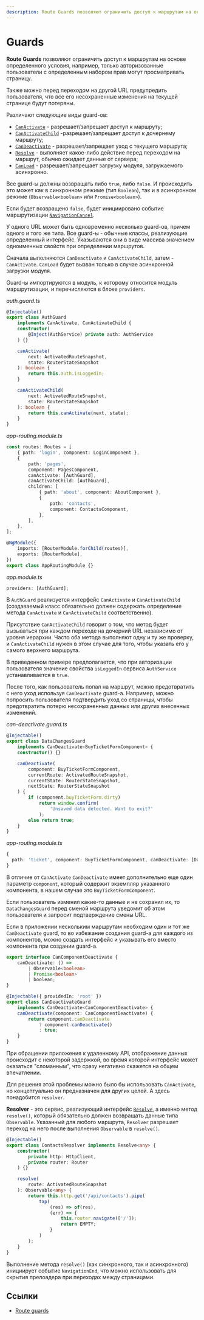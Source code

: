 ```yaml
---
description: Route Guards позволяют ограничить доступ к маршрутам на основе определенного условия, например, только авторизованные пользователи с определенным набором прав могут просматривать страницу
---
```


# Guards

**Route Guards** позволяют ограничить доступ к маршрутам на основе определенного условия, например, только авторизованные пользователи с определенным набором прав могут просматривать страницу.

Также можно перед переходом на другой URL предупредить пользователя, что все его несохраненные изменения на текущей странице будут потеряны.

Различают следующие виды guard-ов:

-   [`CanActivate`](https://angular.io/api/router/CanActivate) - разрешает/запрещает доступ к маршруту;
-   [`CanActivateChild`](https://angular.io/api/router/CanActivateChild) -разрешает/запрещает доступ к дочернему маршруту;
-   [`CanDeactivate`](https://angular.io/api/router/CanDeactivate) - разрешает/запрещает уход с текущего маршрута;
-   [`Resolve`](https://angular.io/api/router/Resolve) - выполняет какое-либо действие перед переходом на маршрут, обычно ожидает данные от сервера;
-   [`CanLoad`](https://angular.io/api/router/CanLoad) - разрешает/запрещает загрузку модуля, загружаемого асинхронно.

Все guard-ы должны возвращать либо `true`, либо `false`. И происходить это может как в синхронном режиме (тип `Boolean`), так и в асинхронном режиме (`Observable<boolean>` или `Promise<boolean>`).

Если будет возвращено `false`, будет инициировано событие маршрутизации [`NavigationCancel`](https://angular.io/api/router/NavigationCancel).

У одного URL может быть одновременно несколько guard-ов, причем одного и того же типа. Все guard-ы - обычные классы, реализующие определенный интерфейс. Указываются они в виде массива значением одноименных свойств при определении маршрутов.

Сначала выполняются `CanDeactivate` и `CanActivateChild`, затем - `CanActivate`. `CanLoad` будет вызван только в случае асинхронной загрузки модуля.

Guard-ы импортируются в модуль, к которому относится модуль маршрутизации, и перечисляются в блоке `providers`.

_auth.guard.ts_

```ts
@Injectable()
export class AuthGuard
    implements CanActivate, CanActivateChild {
    constructor(
        @Inject(AuthService) private auth: AuthService
    ) {}

    canActivate(
        next: ActivatedRouteSnapshot,
        state: RouterStateSnapshot
    ): boolean {
        return this.auth.isLoggedIn;
    }

    canActivateChild(
        next: ActivatedRouteSnapshot,
        state: RouterStateSnapshot
    ): boolean {
        return this.canActivate(next, state);
    }
}
```

_app-routing.module.ts_

```ts
const routes: Routes = [
    { path: 'login', component: LoginComponent },
    {
        path: 'pages',
        component: PagesComponent,
        canActivate: [AuthGuard],
        canActivateChild: [AuthGuard],
        children: [
            { path: 'about', component: AboutComponent },
            {
                path: 'contacts',
                component: ContactsComponent,
            },
        ],
    },
];

@NgModule({
    imports: [RouterModule.forChild(routes)],
    exports: [RouterModule],
})
export class AppRoutingModule {}
```

_app.module.ts_

```ts
providers: [AuthGuard];
```

В `AuthGuard` реализуется интерфейс `CanActivate` и `CanActivateChild` (создаваемый класс обязательно должен содержать определение метода `CanActivate` и `CanActivateChild` соответственно).

Присутствие `CanActivateChild` говорит о том, что метод будет вызываться при каждом переходе на дочерний URL независимо от уровня иерархии. Часто оба метода выполняют одну и ту же проверку, и `CanActivateChild` нужен в этом случае для того, чтобы указать его у самого верхнего маршрута.

В приведенном примере предполагается, что при авторизации пользователя значение свойства `isLoggedIn` сервиса `AuthService` устанавливается в `true`.

После того, как пользователь попал на маршрут, можно предотвратить с него уход используя `CanDeactivate` guard-а. Например, можно попросить пользователя подтвердить уход со страницы, чтобы предотвратить потерю несохраненных данных или других внесенных изменений.

_can-deactivate.guard.ts_

```ts
@Injectable()
export class DataChangesGuard
    implements CanDeactivate<BuyTicketFormComponent> {
    constructor() {}

    canDeactivate(
        component: BuyTicketFormComponent,
        currentRoute: ActivatedRouteSnapshot,
        currentState: RouterStateSnapshot,
        nextState: RouterStateSnapshot
    ) {
        if (component.buyTicketForm.dirty)
            return window.confirm(
                'Unsaved data detected. Want to exit?'
            );
        else return true;
    }
}
```

_app-routing.module.ts_

```ts
{
  path: 'ticket', component: BuyTicketFormComponent, canDeactivate: [DataChangesGuard]
}
```

В отличие от `CanActivate` `CanDeactivate` имеет дополнительно еще один параметр `component`, который содержит экземпляр указанного компонента, в нашем случае это `BuyTicketFormComponent`.

Если пользователь изменил какие-то данные и не сохранил их, то `DataChangesGuard` перед сменой маршрута уведомит об этом пользователя и запросит подтверждение смены URL.

Если в приложении нескольким маршрутам необходим один и тот же `CanDeactivate` guard, то во избежание создания guard-а для каждого из компонентов, можно создать интерфейс и указывать его вместо компонента при создании guard-а.

```ts
export interface CanComponentDeactivate {
    canDeactivate: () =>
        | Observable<boolean>
        | Promise<boolean>
        | boolean;
}

@Injectable({ providedIn: 'root' })
export class CanDeactivateGuard
    implements CanDeactivate<CanComponentDeactivate> {
    canDeactivate(component: CanComponentDeactivate) {
        return component.canDeactivate
            ? component.canDeactivate()
            : true;
    }
}
```

При обращении приложения к удаленному API, отображение данных происходит с некоторой задержкой, во время которой интерфейс может оказаться "сломанным", что сразу негативно скажется на общем впечатлении.

Для решения этой проблемы можно было бы использовать `CanActivate`, но концептуально он предназначен для других целей. А здесь понадобится `resolver`.

**Resolver** - это сервис, реализующий интерфейс [`Resolve`](https://angular.io/api/router/Resolve), а именно метод `resolve()`, который обязательно должен возвращать данные типа `Observable`. Указанный для любого маршрута, `Resolver` разрешает переход на него после выполнения `Observable` в `resolve()`.

```ts
@Injectable()
export class ContactsResolver implements Resolve<any> {
    constructor(
        private http: HttpClient,
        private router: Router
    ) {}

    resolve(
        route: ActivatedRouteSnapshot
    ): Observable<any> {
        return this.http.get('/api/contacts').pipe(
            tap(
                (res) => of(res),
                (err) => {
                    this.router.navigate(['/']);
                    return EMPTY;
                }
            )
        );
    }
}
```

Выполнение метода `resolve()` (как синхронного, так и асинхронного) инициирует событие `NavigationEnd`, что можно использовать для скрытия прелоадера при переходах между страницами.

## Ссылки

-   [Route guards](https://angular.io/guide/router#milestone-5-route-guards)
